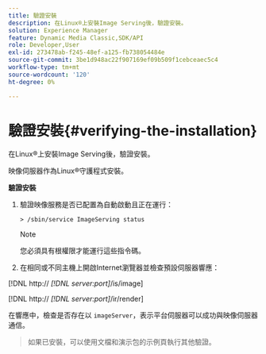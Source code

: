 ```yaml
---
title: 驗證安裝
description: 在Linux®上安裝Image Serving後，驗證安裝。
solution: Experience Manager
feature: Dynamic Media Classic,SDK/API
role: Developer,User
exl-id: 273478ab-f245-48ef-a125-fb738054484e
source-git-commit: 3be1d948ac22f907169ef09b509f1cebceaec5c4
workflow-type: tm+mt
source-wordcount: '120'
ht-degree: 0%

---
```


# 驗證安裝{#verifying-the-installation}

在Linux®上安裝Image Serving後，驗證安裝。

映像伺服器作為Linux®守護程式安裝。

**驗證安裝**

1. 驗證映像服務是否已配置為自動啟動且正在運行：

   `> /sbin/service ImageServing status`

   >[!NOTE]
   >
   >您必須具有根權限才能運行這些指令碼。

1. 在相同或不同主機上開啟Internet瀏覽器並檢查預設伺服器響應：

[!DNL http:// *[!DNL server:port]*/is/image]

[!DNL  http:// *[!DNL server:port]*/ir/render]

在響應中，檢查是否存在以 `imageServer`，表示平台伺服器可以成功與映像伺服器通信。

>如果已安裝，可以使用文檔和演示包的示例頁執行其他驗證。
